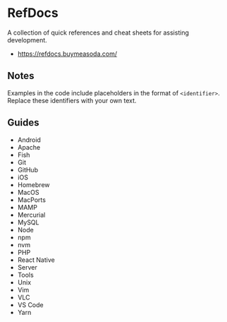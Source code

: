 # RefDocs

A collection of quick references and cheat sheets for assisting development.

- https://refdocs.buymeasoda.com/

## Notes

Examples in the code include placeholders in the format of `<identifier>`. Replace these identifiers with your own text.

## Guides

- Android
- Apache
- Fish
- Git
- GitHub
- iOS
- Homebrew
- MacOS
- MacPorts
- MAMP
- Mercurial
- MySQL
- Node
- npm
- nvm
- PHP
- React Native
- Server
- Tools
- Unix
- Vim
- VLC
- VS Code
- Yarn
